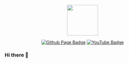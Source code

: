
<p align="center"><img src="https://avatars.githubusercontent.com/u/28188300?s=400&u=4e43962dd4b420ac4fda52be86c7f47e31fb420b&v=4" width="100"/></p>
<p align="center">

<p align="center">
<a href="https://przemekkkth.github.io/"><img src="https://img.shields.io/badge/GithubPage-gray?logo=github&logoColor=white" alt="Github Page Badge"></a>
<a href="https://www.youtube.com/channel/UCzy2qJhhrGvyg9PGP12B0sQ/"><img src="https://img.shields.io/badge/YouTube-red?logo=youtube&logoColor=white" alt="YouTube Badge"></a>
</p>

### Hi there 👋


<!--
**Przemekkkth/Przemekkkth** is a ✨ _special_ ✨ repository because its `README.md` (this file) appears on your GitHub profile.

Here are some ideas to get you started:

- 🔭 I’m currently working on ...
- 🌱 I’m currently learning ...
- 👯 I’m looking to collaborate on ...
- 🤔 I’m looking for help with ...
- 💬 Ask me about ...
- 📫 How to reach me: ...
- 😄 Pronouns: ...
- ⚡ Fun fact: ...
-->
